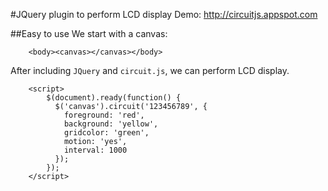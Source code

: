 #JQuery plugin to perform LCD display
Demo: <a href='http://circuitjs.appspot.com'>http://circuitjs.appspot.com</a>

##Easy to use</h2>
We start with a canvas:

		<body><canvas></canvas></body>
		
After including `JQuery` and `circuit.js`, we can perform LCD display.

		<script>
			$(document).ready(function() {
			  $('canvas').circuit('123456789', {
				foreground: 'red',
				background: 'yellow',
				gridcolor: 'green',
				motion: 'yes',    
				interval: 1000
			  });
			});
		</script>
		